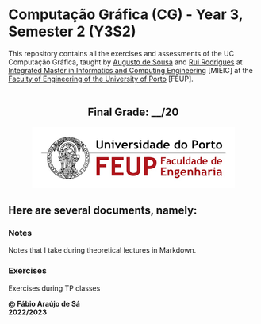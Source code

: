 # Computação Gráfica (CG) - Year 3, Semester 2 (Y3S2)

This repository contains all the exercises and assessments of the UC Computação Gráfica, taught by [Augusto de Sousa](https://sigarra.up.pt/feup/pt/func_geral.FormView?p_codigo=209500) and [Rui Rodrigues](https://sigarra.up.pt/feup/pt/func_geral.FormView?p_codigo=466668) at [Integrated Master in Informatics and Computing Engineering](https://sigarra.up.pt/feup/pt/cur_geral.cur_view?pv_curso_id=742) [MIEIC] at the [Faculty of Engineering of the University of Porto](https://sigarra.up.pt/feup/pt/web_page.Inicial) [FEUP]. <br> <br>

<h2 align = "center" >Final Grade: __/20</h2>
<p align = "center" >
  <img 
       title = "FEUP logo"
       src = "Images//FEUP_Logo.png" 
       alt = "FEUP Logo" 
       />
</p>

## Here are several documents, namely:

### Notes
Notes that I take during theoretical lectures in Markdown. <br>

### Exercises
Exercises during TP classes <br>

**@ Fábio Araújo de Sá** <br>
**2022/2023**